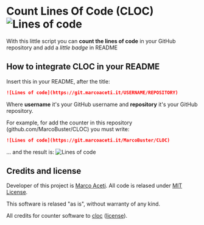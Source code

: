 # Count Lines Of Code (CLOC) ![Lines of code](https://git.marcoaceti.it/MarcoBuster/CLOC)
With this little script you can **count the lines of code** in your GitHub repository and add a *little badge* in README

## How to integrate CLOC in your README
Insert this in your README, after the title:
```markdown
![Lines of code](https://git.marcoaceti.it/USERNAME/REPOSITORY)
```
Where **username** it's your GitHub username and **repository** it's your GitHub repository.

For example, for add the counter in this repository (github.com/MarcoBuster/CLOC) you must write:
```markdown
![Lines of code](https://git.marcoaceti.it/MarcoBuster/CLOC)
```
... and the result is: ![Lines of code](https://git.marcoaceti.it/MarcoBuster/CLOC)

## Credits and license
Developer of this project is [Marco Aceti](https://github.com/MarcoBuster).
All code is relased under [MIT License](https://github.com/MarcoBuster/CLOC/blob/master/LICENSE).

This software is relased "as is", without warranty of any kind.

All credits for counter software to [cloc](http://cloc.sourceforge.net/) ([license](http://cloc.sourceforge.net/#License)).
